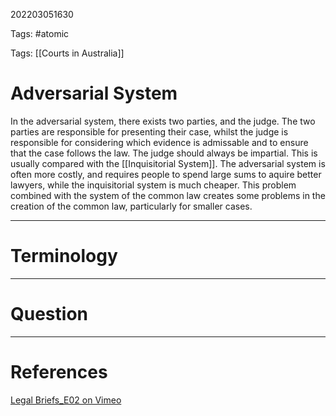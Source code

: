 202203051630

Tags: #atomic

Tags: [[Courts in Australia]]

# Adversarial System
In the adversarial system, there exists two parties, and the judge.
The two parties are responsible for presenting their case, whilst the judge is responsible for considering which evidence is admissable and to ensure that the case follows the law.
The judge should always be impartial.
This is usually compared with the [[Inquisitorial System]].
The adversarial system is often more costly, and requires people to spend large sums to aquire better lawyers, while the inquisitorial system is much cheaper.
This problem combined with the system of the common law creates some problems in the creation of the common law, particularly for smaller cases.

---
# Terminology


---
# Question


---
# References
[Legal Briefs_E02 on Vimeo](https://vimeo.com/181855686)